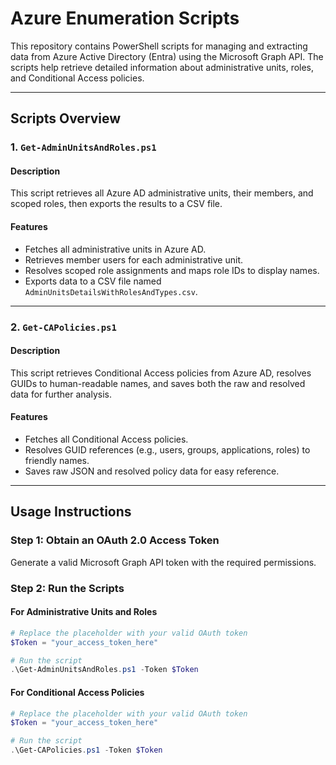 # Azure Enumeration Scripts

This repository contains PowerShell scripts for managing and extracting data from Azure Active Directory (Entra) using the Microsoft Graph API. The scripts help retrieve detailed information about administrative units, roles, and Conditional Access policies.

---

## Scripts Overview

### 1. `Get-AdminUnitsAndRoles.ps1`

#### Description

This script retrieves all Azure AD administrative units, their members, and scoped roles, then exports the results to a CSV file.

#### Features

- Fetches all administrative units in Azure AD.
- Retrieves member users for each administrative unit.
- Resolves scoped role assignments and maps role IDs to display names.
- Exports data to a CSV file named `AdminUnitsDetailsWithRolesAndTypes.csv`.

---

### 2. `Get-CAPolicies.ps1`

#### Description

This script retrieves Conditional Access policies from Azure AD, resolves GUIDs to human-readable names, and saves both the raw and resolved data for further analysis.

#### Features

- Fetches all Conditional Access policies.
- Resolves GUID references (e.g., users, groups, applications, roles) to friendly names.
- Saves raw JSON and resolved policy data for easy reference.

---

## Usage Instructions

### Step 1: Obtain an OAuth 2.0 Access Token

Generate a valid Microsoft Graph API token with the required permissions.

### Step 2: Run the Scripts

#### For Administrative Units and Roles

```powershell
# Replace the placeholder with your valid OAuth token
$Token = "your_access_token_here"

# Run the script
.\Get-AdminUnitsAndRoles.ps1 -Token $Token
```

#### For Conditional Access Policies

```powershell
# Replace the placeholder with your valid OAuth token
$Token = "your_access_token_here"

# Run the script
.\Get-CAPolicies.ps1 -Token $Token
```

